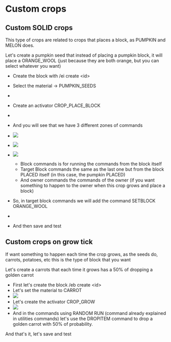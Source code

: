 # Custom crops

## Custom SOLID crops

This type of crops are related to crops that places a block, as PUMPKIN and MELON does.

Let's create a pumpkin seed that instead of placing a pumpkin block, it will place a ORANGE\_WOOL (just because they are both orange, but you can select whatever you want)

* Create the block with /ei create \<id>
* Select the material -> PUMPKIN\_SEEDS
*

    
* Create an activator CROP\_PLACE\_BLOCK
*

    
* And you will see that we have 3 different zones of commands
* ![](<../../..//static/img/image (409).png>)
* ![](<../../..//static/img/image (78).png>)
* ![](<../../..//static/img/image (84).png>)
  * Block commands is for running the commands from the block itself
  * Target Block commands the same as the last one but from the block PLACED itself (in this case, the pumpkin PLACED)
  * And owner commands the commands of the owner (if you want something to happen to the owner when this crop grows and place a block)
* So, in target block commands we will add the command SETBLOCK ORANGE\_WOOL
*

    
* And then save and test

## Custom crops on grow tick

If want something to happen each time the crop grows, as the seeds do, carrots, potatoes, etc this is the type of block that you want

Let's create a carrots that each time it grows has a 50% of dropping a golden carrot

* First let's create the block /eb create \<id>
* Let's set the material to CARROT
* ![](<../../..//static/img/image (118).png>)
* Let's create the activator CROP\_GROW
* ![](<../../..//static/img/image (330).png>)
* And in the commands using RANDOM RUN (command already explained in utilities commands) let's use the DROPITEM command to drop a golden carrot with 50% of probability.

And that's it, let's save and test

